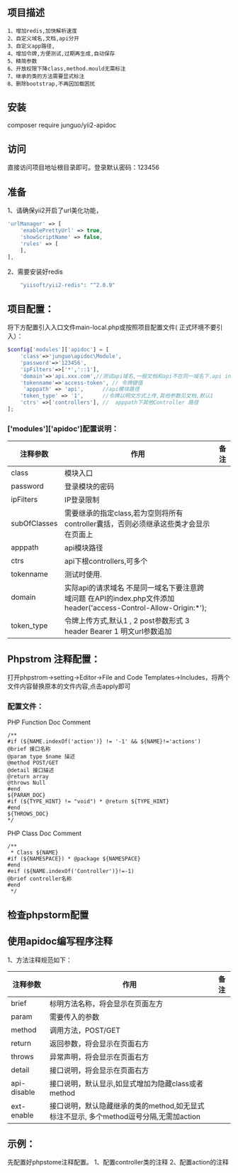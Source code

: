 ## 项目描述
    1、增加redis,加快解析速度
    2、自定义域名,文档,api分开
    3、自定义app路径,
    4、增加令牌,方便测试,过期再生成,自动保存
    5、精简参数
    6、开放权限下降class,method.mould无需标注
    7、继承的类的方法需要显式标注
    8、删除bootstrap,不再因加载困扰
## 安装
composer require junguo/yii2-apidoc

## 访问
直接访问项目地址根目录即可。登录默认密码：123456

## 准备
1、请确保yii2开启了url美化功能，
``` php
'urlManager' => [
    'enablePrettyUrl' => true,
    'showScriptName' => false,
    'rules' => [
    ],
],
```
2、需要安装好redis
``` php
    "yiisoft/yii2-redis": "^2.0.9"
```
## 项目配置：
将下方配置引入入口文件main-local.php或按照项目配置文件( 正式环境不要引入）：
``` php
$config['modules']['apidoc'] = [
    'class'=>'junguo\apidoc\Module',
    'password'=>'123456',
    'ipFilters'=>['*','::1'],
    'domain'=>'api.xxx.com',//测试api域名,一般文档和api不在同一域名下.api index.php头部添加header('access-Control-Allow-Origin:*'); ,否则会出现跨域问题
    'tokenname'=>'access-token', // 令牌键值
     'apppath' => 'api',      //api模块路径
    'token_type' => '1',      //令牌以明文方式上传,其他参数见文档,默认1
    'ctrs' =>['controllers'], //  apppath下其他Controller 路径
];

```

### ['modules']['apidoc']配置说明：

  注释参数  | 作用 | 备注
  ------------- | ------------- |  -------------
  class  | 模块入口 |
  password | 登录模块的密码 |
  ipFilters | IP登录限制 |
  subOfClasses | 需要继承的指定class,若为空则将所有controller囊括，否则必须继承这些类才会显示在页面上
  apppath    |api模块路径
  ctrs      | api下根controllers,可多个
  tokenname  | 测试时使用.
  domain  | 实际api的请求域名  不是同一域名下要注意跨域问题 在API的index.php文件添加 header('access-Control-Allow-Origin:*');
  token_type    | 令牌上传方式,默认1 ,  2 post参数形式  3 header Bearer 1 明文url参数追加 
## Phpstrom 注释配置：
打开phpstrom->setting->Editor->File and Code Templates->Includes，将两个文件内容替换原本的文件内容,点击apply即可

### 配置文件：
PHP Function Doc Comment
```
/**
#if (${NAME.indexOf('action')} != '-1' && ${NAME}!='actions')
@brief 接口名称
@param type $name 描述
@method POST/GET
@detail 接口描述
@return array
@throws Null
#end
${PARAM_DOC}
#if (${TYPE_HINT} != "void") * @return ${TYPE_HINT}
#end
${THROWS_DOC}
*/
```

PHP Class Doc Comment
```
/**
 * Class ${NAME}
#if (${NAMESPACE}) * @package ${NAMESPACE}
#end
#eif (${NAME.indexOf('Controller')}!=-1)
@brief controller名称
#end
 */
```

## 检查phpstorm配置


## 使用apidoc编写程序注释

1、方法注释规范如下：

  注释参数  | 作用 | 备注
  ------------- | ------------- |  -------------
 brief         | 标明方法名称，将会显示在页面左方      |
 param        | 需要传入的参数 
 method        | 调用方法，POST/GET      |
 return        | 返回参数，将会显示在页面右方      |
 throws        | 异常声明，将会显示在页面右方      |
 detail        | 接口说明，将会显示在页面右方      |
 api-disable   | 接口说明，默认显示,如显式增加为隐藏class或者method      |
 ext-enable    | 接口说明，默认隐藏继承的类的method,如无显式标注不显示, 多个method逗号分隔,无需加action     |

## 示例：
先配置好phpstome注释配置。
1、配置controller类的注释
2、配置action的注释

